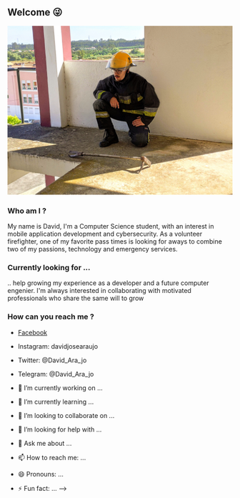 ## Welcome 😜

![Alt text](https://github.com/DavidAraujo98/DavidAraujo98/blob/master/IMG_20200609_100735.jpg)

### Who am I ?
My name is David, I'm a Computer Science student, with an interest in mobile application development and cybersecurity. As a volunteer firefighter, one of my favorite pass times is looking for aways to combine two of my passions, technology and emergency services.

### Currently looking for ...
.. help growing my experience as a developer and a future computer engenier. I'm always interested in collaborating with motivated professionals who share the same will to grow 

### How can you reach me ?
- [Facebook](https://www.facebook.com/david2araujo5/)
 - Instagram: davidjosearaujo
 - Twitter: @David_Ara_jo
 - Telegram: @David_Ara_jo 

- 🔭 I’m currently working on ...
- 🌱 I’m currently learning ...
- 👯 I’m looking to collaborate on ...
- 🤔 I’m looking for help with ...
- 💬 Ask me about ...
- 📫 How to reach me: ...
- 😄 Pronouns: ...
- ⚡ Fun fact: ...
-->
